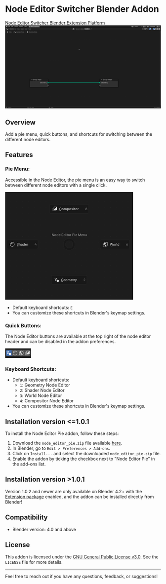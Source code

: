 # Node Editor Switcher Blender Addon
[Node Editor Switcher Blender Extension Platform](https://extensions.blender.org/add-ons/node-editor-switcher/)
![alt text](Image/AddonDemo.gif)
## Overview
Add a pie menu, quick buttons, and shortcuts for switching between the different node editors.

## Features
### Pie Menu: 
Accessible in the Node Editor, the pie menu is an easy way to switch between different node editors with a single click.

![alt text](Image/PieMenu.png)

- Default keyboard shortcuts: `E`
- You can customize these shortcuts in Blender's keymap settings.

### Quick Buttons: 

The Node Editor buttons are available at the top right of the node editor header and can be disabled in the addon preferences.

![alt text](Image/QuickButtons.png)

### Keyboard Shortcuts: 

- Default keyboard shortcuts:
  - `1`: Geometry Node Editor
  - `2`: Shader Node Editor
  - `3`: World Node Editor
  - `4`: Compositor Node Editor
- You can customize these shortcuts in Blender's keymap settings.

## Installation version <=1.0.1
To install the Node Editor Pie addon, follow these steps:
1. Download the `node_editor_pie.zip` file available [here](https://github.com/Victor-IX/NodeEditorSwitcher/releases/latest).
2. In Blender, go to `Edit > Preferences > Add-ons`.
3. Click on `Install...` and select the downloaded `node_editor_pie.zip` file.
4. Enable the addon by ticking the checkbox next to "Node Editor Pie" in the add-ons list.

## Installation version >1.0.1
Version 1.0.2 and newer are only available on Blender 4.2+ with the [Extension package](https://extensions.blender.org) enabled, and the addon can be installed directly from Blender!

## Compatibility
- Blender version: 4.0 and above

## License
This addon is licensed under the [GNU General Public License v3.0](https://www.gnu.org/licenses/gpl-3.0.html). See the `LICENSE` file for more details.

---

Feel free to reach out if you have any questions, feedback, or suggestions!
